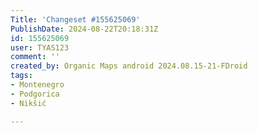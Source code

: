 ```yaml
---
Title: 'Changeset #155625069'
PublishDate: 2024-08-22T20:18:31Z
id: 155625069
user: TYAS123
comment: ''
created_by: Organic Maps android 2024.08.15-21-FDroid
tags:
- Montenegro
- Podgorica
- Nikšić

---
```

